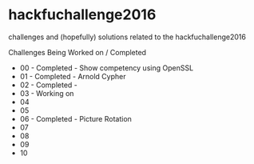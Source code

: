 # hackfuchallenge2016
challenges and (hopefully) solutions related to the hackfuchallenge2016

Challenges Being Worked on / Completed
- 00 - Completed - Show competency using OpenSSL
- 01 - Completed - Arnold Cypher
- 02 - Completed - 
- 03 - Working on 
- 04
- 05
- 06 - Completed - Picture Rotation
- 07
- 08
- 09
- 10
